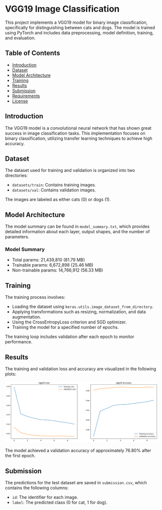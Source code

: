 # VGG19 Image Classification

This project implements a VGG19 model for binary image classification, specifically for distinguishing between cats and dogs. The model is trained using PyTorch and includes data preprocessing, model definition, training, and evaluation.

## Table of Contents

- [Introduction](#introduction)
- [Dataset](#dataset)
- [Model Architecture](#model-architecture)
- [Training](#training)
- [Results](#results)
- [Submission](#submission)
- [Requirements](#requirements)
- [License](#license)

## Introduction

The VGG19 model is a convolutional neural network that has shown great success in image classification tasks. This implementation focuses on binary classification, utilizing transfer learning techniques to achieve high accuracy.

## Dataset
The dataset used for training and validation is organized into two directories:
- `datasets/train`: Contains training images.
- `datasets/val`: Contains validation images.

The images are labeled as either cats (0) or dogs (1).

## Model Architecture

The model summary can be found in `model_summary.txt`, which provides detailed information about each layer, output shapes, and the number of parameters.

### Model Summary
- Total params: 21,439,810 (81.79 MB)
- Trainable params: 6,672,898 (25.46 MB)
- Non-trainable params: 14,766,912 (56.33 MB)

## Training

The training process involves:
- Loading the dataset using `keras.utils.image_dataset_from_directory`.
- Applying transformations such as resizing, normalization, and data augmentation.
- Using the CrossEntropyLoss criterion and SGD optimizer.
- Training the model for a specified number of epochs.

The training loop includes validation after each epoch to monitor performance.

## Results

The training and validation loss and accuracy are visualized in the following plots:

![VGG16 Loss and Accuracy](vgg16_op.png)

The model achieved a validation accuracy of approximately 76.80% after the first epoch.

## Submission

The predictions for the test dataset are saved in `submission.csv`, which contains the following columns:
- `id`: The identifier for each image.
- `label`: The predicted class (0 for cat, 1 for dog).

